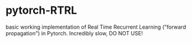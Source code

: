 # pytorch-RTRL
basic working implementation of Real Time Recurrent Learning ("forward propagation") in Pytorch. Incredibly slow, DO NOT USE!
